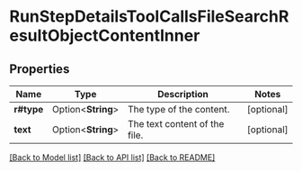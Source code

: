 # RunStepDetailsToolCallsFileSearchResultObjectContentInner

## Properties

Name | Type | Description | Notes
------------ | ------------- | ------------- | -------------
**r#type** | Option<**String**> | The type of the content. | [optional]
**text** | Option<**String**> | The text content of the file. | [optional]

[[Back to Model list]](../README.md#documentation-for-models) [[Back to API list]](../README.md#documentation-for-api-endpoints) [[Back to README]](../README.md)


